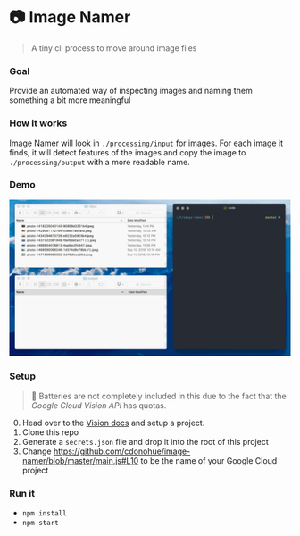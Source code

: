 # :camera: Image Namer
> A tiny cli process to move around image files

### Goal
Provide an automated way of inspecting images and naming them something a bit more meaningful

### How it works
Image Namer will look in `./processing/input` for images. For each image it finds, it will detect features of the images and copy the image to `./processing/output` with a more readable name. 

### Demo
![Demo](demo.gif)

### Setup
> :battery: Batteries are not completely included in this due to the fact that the *Google Cloud Vision API* has quotas. 
  
  0. Head over to the [Vision docs](https://googlecloudplatform.github.io/google-cloud-node/#/docs/google-cloud/0.40.0/google-cloud?method=vision) and setup a project.
  0. Clone this repo
  0. Generate a `secrets.json` file and drop it into the root of this project
  0. Change https://github.com/cdonohue/image-namer/blob/master/main.js#L10 to be the name of your Google Cloud project

### Run it
  - `npm install`
  - `npm start`
